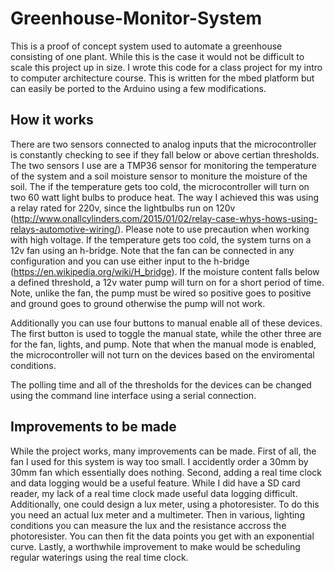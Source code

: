# Greenhouse-Monitor-System
This is a proof of concept system used to automate a greenhouse consisting of one plant. While this is the case it would not be difficult to scale this project up in size. I wrote this code for a class project for my intro to computer architecture course. This is written for the mbed platform but can easily be ported to the Arduino using a few modifications.
## How it works
There are two sensors connected to analog inputs that the microcontroller is constantly checking to see if they fall below or above certian thresholds. The two sensors I use are a TMP36 sensor for monitoring the temperature of the system and a soil moisture sensor to moniture the moisture of the soil. The if the temperature gets too cold, the microcontroller will turn on two 60 watt light bulbs to produce heat. The way I achieved this was using a relay rated for 220v, since the lightbulbs run on 120v (http://www.onallcylinders.com/2015/01/02/relay-case-whys-hows-using-relays-automotive-wiring/). Please note to use precaution when working with high voltage. If the temperature gets too cold, the system turns on a 12v fan using an h-bridge. Note that the fan can be connected in any configuration and you can use either input to the h-bridge (https://en.wikipedia.org/wiki/H_bridge). If the moisture content falls below a defined threshold, a 12v water pump will turn on for a short period of time. Note, unlike the fan, the pump must be wired so positive goes to positive and ground goes to ground otherwise the pump will not work.

Additionally you can use four buttons to manual enable all of these devices. The first button is used to toggle the manual state, while the other three are for the fan, lights, and pump. Note that when the manual mode is enabled, the microcontroller will not turn on the devices based on the enviromental conditions.

The polling time and all of the thresholds for the devices can be changed using the command line interface using a serial connection.
## Improvements to be made
While the project works, many improvements can be made. First of all, the fan I used for this system is way too small. I accidently order a 30mm by 30mm fan which essentially does nothing. Second, adding a real time clock and data logging would be a useful feature. While I did have a SD card reader, my lack of a real time clock made useful data logging difficult. Additionally, one could design a lux meter, using a photoresister. To do this you need an actual lux meter and a multimeter. Then in various, lighting conditions you can measure the lux and the resistance accross the photoresister. You can then fit the data points you get with an exponential curve. Lastly, a worthwhile improvement to make would be scheduling regular waterings using the real time clock. 
